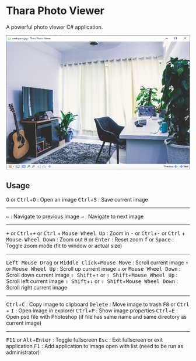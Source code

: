 # Thara Photo Viewer
A powerful photo viewer C# application.

![Screenshot](https://raw.githubusercontent.com/tuanpham-dev/Thara-Photo-Viewer/master/screenshot.png)

## Usage
<kbd>O</kbd> or <kbd>Ctrl</kbd>+<kbd>O</kbd> : Open an image
<kbd>Ctrl</kbd>+<kbd>S</kbd> : Save current image

------------

<kbd>←</kbd> : Navigate to previous image
<kbd>→</kbd> : Navigate to next image

------------

<kbd>+</kbd> or <kbd>Ctrl</kbd>+<kbd>+</kbd> or <kbd>Ctrl</kbd> + <kbd>Mouse Wheel Up</kbd> : Zoom in
<kbd>-</kbd> or <kbd>Ctrl</kbd>+<kbd>-</kbd> or <kbd>Ctrl</kbd> + <kbd>Mouse Wheel Down</kbd> : Zoom out
<kbd>0</kbd> or <kbd>Enter</kbd> : Reset zoom
<kbd>f</kbd> or <kbd>Space</kbd> : Toggle zoom mode (fit to window or actual size)

------------

<kbd>Left Mouse Drag</kbd> or <kbd>Middle Click</kbd>+<kbd>Mouse Move</kbd> : Scroll current image
<kbd>↑</kbd> or <kbd>Mouse Wheel Up</kbd> : Scroll up current image
<kbd>↓</kbd> or <kbd>Mouse Wheel Down</kbd> : Scroll down current image
<kbd>⇧ Shift</kbd>+<kbd>↑</kbd> or <kbd>⇧ Shift</kbd>+<kbd>Mouse Wheel Up</kbd> : Scroll left current image
<kbd>⇧ Shift</kbd>+<kbd>↓</kbd> or <kbd>⇧ Shift</kbd>+<kbd>Mouse Wheel Down</kbd> : Scroll right current image

------------

<kbd>Ctrl</kbd>+<kbd>C</kbd> : Copy image to clipboard
<kbd>Delete</kbd> : Move image to trash
<kbd>F8</kbd> or <kbd>Ctrl</kbd> + <kbd>I</kbd> : Open image in explorer
<kbd>Ctrl</kbd>+<kbd>P</kbd> : Show image properties
<kbd>Ctrl</kbd>+<kbd>E</kbd> : Open psd file with Photoshop (if file has same name and same directory as current image)

------------

<kbd>F11</kbd> or <kbd>Alt</kbd>+<kbd>Enter</kbd> : Toggle fullscreen
<kbd>Esc</kbd> : Exit fullscreen or exit application
<kbd>F1</kbd> : Add application to image open with list (need to be run as administrator)
